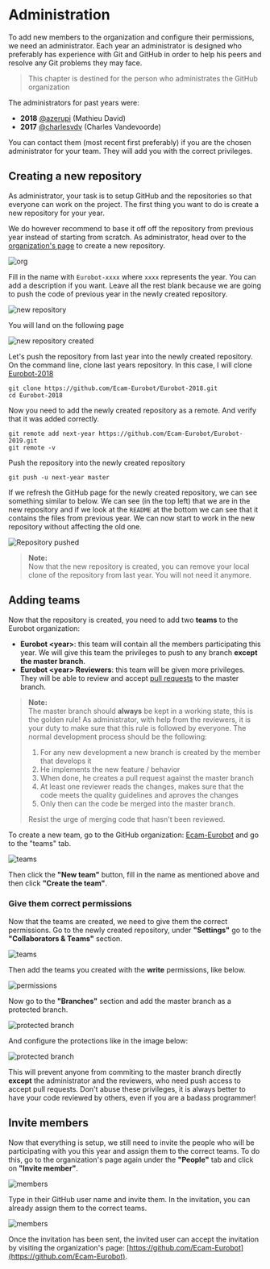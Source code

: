 # Administration

To add new members to the organization and configure their permissions, we need an
administrator. Each year an administrator is designed who preferably has experience with
Git and GitHub in order to help his peers and resolve any Git problems they may face.

> This chapter is destined for the person who administrates the GitHub organization

The administrators for past years were:

- **2018** [@azerupi](https://github.com/azerupi) (Mathieu David)
- **2017** [@charlesvdv](https://github.com/charlesvdv) (Charles Vandevoorde)

You can contact them (most recent first preferably) if you are the chosen administrator for your team.
They will add you with the correct privileges.

## Creating a new repository

As administrator, your task is to setup GitHub and the repositories so that everyone can work on the 
project. The first thing you want to do is create a new repository for your year.

We do however recommend to base it off off the repository from previous year instead of starting from scratch.
As administrator, head over to the [organization's page](https://github.com/Ecam-Eurobot) to create a new repository.

![org](img/organization/org.png)

Fill in the name with `Eurobot-xxxx` where `xxxx` represents the year. You can add a description if you want. Leave all
the rest blank because we are going to push the code of previous year in the newly created repository.

![new repository](img/organization/new-repo.png)

You will land on the following page

![new repository created](img/organization/new-repo2.png)

Let's push the repository from last year into the newly created repository.
On the command line, clone last years repository. In this case, I will clone [Eurobot-2018](https://github.com/Ecam-Eurobot/Eurobot-2018)

```
git clone https://github.com/Ecam-Eurobot/Eurobot-2018.git
cd Eurobot-2018
```

Now you need to add the newly created repository as a remote. And verify that it was added correctly.

```
git remote add next-year https://github.com/Ecam-Eurobot/Eurobot-2019.git
git remote -v
```

Push the repository into the newly created repository

```
git push -u next-year master
```

If we refresh the GitHub page for the newly created repository, we can see something similar to below.
We can see (in the top left) that we are in the new repository and if we look at the `README` at the 
bottom we can see that it contains the files from previous year. We can now start to work in the new 
repository without affecting the old one.

![Repository pushed](img/organization/new-repo3.png)

> **Note:**  
> Now that the new repository is created, you can remove your local clone of the repository from last year.
> You will not need it anymore.

## Adding teams

Now that the repository is created, you need to add two **teams** to the Eurobot organization:

- **Eurobot \<year\>**: this team will contain all the members participating this year. We will give this team the privileges to push to any branch **except the master branch**.
- **Eurobot \<year\> Reviewers**: this team will be given more privileges. They will be able to review and accept [pull requests](https://help.github.com/articles/about-pull-requests/)
  to the master branch.

> **Note:**  
> The master branch should **always** be kept in a working state, this is the golden rule! As administrator, with help from the reviewers, it is your duty to make sure 
> that this rule is followed by everyone. The normal development process should be the following:
> 1. For any new development a new branch is created by the member that develops it
> 2. He implements the new feature / behavior
> 3. When done, he creates a pull request against the master branch
> 4. At least one reviewer reads the changes, makes sure that the code meets the quality guidelines and aproves the changes
> 5. Only then can the code be merged into the master branch.
>
> Resist the urge of merging code that hasn't been reviewed.

To create a new team, go to the GitHub organization: [Ecam-Eurobot](https://github.com/Ecam-Eurobot) and go to the "teams" tab.

![teams](img/organization/new-team-1.png)

Then click the **"New team"** button, fill in the name as mentioned above and then click **"Create the team"**.

### Give them correct permissions

Now that the teams are created, we need to give them the correct permissions. Go to the newly created repository, under **"Settings"**
go to the **"Collaborators & Teams"** section.

![teams](img/organization/new-team-2.png)

Then add the teams you created with the **write** permissions, like below.

![permissions](img/organization/permissions-1.png)

Now go to the **"Branches"** section and add the master branch as a protected branch.

![protected branch](img/organization/permissions-2.png)

And configure the protections like in the image below:

![protected branch](img/organization/permissions-3.png)

This will prevent anyone from commiting to the master branch directly **except** the administrator and the reviewers, who need push access to accept pull requests.
Don't abuse these privileges, it is always better to have your code reviewed by others, even if you are a badass programmer!

## Invite members
Now that everything is setup, we still need to invite the people who will be participating with you this year and assign them to the correct teams.
To do this, go to the organization's page again under the **"People"** tab and click on **"Invite member"**.

 ![members](img/organization/members-1.png)

Type in their GitHub user name and invite them. In the invitation, you can already assign them to the correct teams.

![members](img/organization/members-2.png)

Once the invitation has been sent, the invited user can accept the invitation by visiting the 
organization's page: [https://github.com/Ecam-Eurobot](https://github.com/Ecam-Eurobot).
